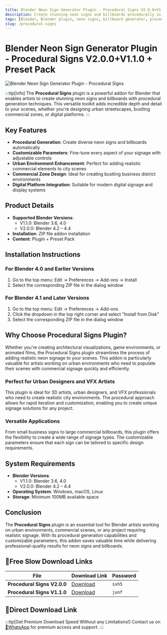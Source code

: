 ```yaml
---
title: Blender Neon Sign Generator Plugin - Procedural Signs V2.0.0+V1.1.0 + Preset Pack
description: Create stunning neon signs and billboards procedurally in Blender with the Procedural Signs plugin. This powerful addon offers customizable parameters for generating a wide variety of neon signage effects for urban environments, commercial zones, and digital platforms.
tags: [Blender, Blender plugin, neon signs, billboard generator, procedural modeling, 3D signage, urban design, commercial signage, VFX tools, Blender addon]
slug: /procedural-signs
---
```

<!--Above is frontmatter Part-generate depend on content meet Google Seo, you need to balance automation efficiency with Google’s core ranking factors—especially E-E-A-T (Experience, Expertise, Authoritativeness, Trustworthiness), -->

<!--First Part-This is Title -->
# Blender Neon Sign Generator Plugin - Procedural Signs V2.0.0+V1.1.0 + Preset Pack

<!--Second Part-This is First Banner -->
![Blender Neon Sign Generator Plugin - Procedural Signs](https://www.gfxcamp.com/wp-content/uploads/2023/12/Procedural-Signs.jpg)

:::tip[info]
The **Procedural Signs** plugin is a powerful addon for Blender that enables artists to create stunning neon signs and billboards with procedural generation techniques. This versatile toolkit adds incredible depth and detail to your scenes, whether you're designing urban streetscapes, bustling commercial zones, or digital platforms.
:::

## Key Features

- **Procedural Generation**: Create diverse neon signs and billboards automatically
- **Customizable Parameters**: Fine-tune every aspect of your signage with adjustable controls
- **Urban Environment Enhancement**: Perfect for adding realistic commercial elements to city scenes
- **Commercial Zone Design**: Ideal for creating bustling business district environments
- **Digital Platform Integration**: Suitable for modern digital signage and display systems

## Product Details

- **Supported Blender Versions**:
  - V1.1.0: Blender 3.6, 4.0
  - V2.0.0: Blender 4.2 – 4.4
- **Installation**: ZIP file addon installation
- **Content**: Plugin + Preset Pack

## Installation Instructions

### For Blender 4.0 and Earlier Versions
1. Go to the top menu: Edit → Preferences → Add-ons → Install
2. Select the corresponding ZIP file in the dialog window

### For Blender 4.1 and Later Versions
1. Go to the top menu: Edit → Preferences → Add-ons
2. Click the dropdown in the top right corner and select "Install from Disk"
3. Select the corresponding ZIP file in the dialog window

## Why Choose Procedural Signs Plugin?

Whether you're creating architectural visualizations, game environments, or animated films, the Procedural Signs plugin streamlines the process of adding realistic neon signage to your scenes. This addon is particularly valuable for artists working on urban environments who need to populate their scenes with commercial signage quickly and efficiently.

### Perfect for Urban Designers and VFX Artists

This plugin is ideal for 3D artists, urban designers, and VFX professionals who need to create realistic city environments. The procedural approach allows for rapid iteration and customization, enabling you to create unique signage solutions for any project.

### Versatile Applications

From small business signs to large commercial billboards, this plugin offers the flexibility to create a wide range of signage types. The customizable parameters ensure that each sign can be tailored to specific design requirements.

## System Requirements

- **Blender Versions**:
  - V1.1.0: Blender 3.6, 4.0
  - V2.0.0: Blender 4.2 – 4.4
- **Operating System**: Windows, macOS, Linux
- **Storage**: Minimum 100MB available space



## Conclusion

The **Procedural Signs** plugin is an essential tool for Blender artists working on urban environments, commercial scenes, or any project requiring realistic signage. With its procedural generation capabilities and customizable parameters, this addon saves valuable time while delivering professional-quality results for neon signs and billboards.


<!-- The Last Part-Download -->
## 🐌Free Slow Download Links

| File                       | Download Link                                                              | Password |
| -------------------------- | -------------------------------------------------------------------------- | -------- |
| **Procedural Signs V2.0.0** | [Download](https://pan.baidu.com/s/1lIDKIB11zMHAw1Ww8-NNDG?pwd=sxh5) | `sxh5`   |
| **Procedural Signs V1.1.0** | [Download](https://pan.baidu.com/s/1GccjR3X6pa_sGbc2EXTKWQ?pwd=junf) | `junf`   |

## 🚀Direct Download Link
:::tip[Get Premium Download Speed Without any Limitations!]
Contact us on [💬WhatsApp](https://wa.me/+8613237610083) for premium  access and support.
:::